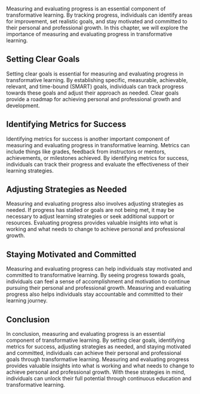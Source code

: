 
Measuring and evaluating progress is an essential component of transformative learning. By tracking progress, individuals can identify areas for improvement, set realistic goals, and stay motivated and committed to their personal and professional growth. In this chapter, we will explore the importance of measuring and evaluating progress in transformative learning.

Setting Clear Goals
-------------------

Setting clear goals is essential for measuring and evaluating progress in transformative learning. By establishing specific, measurable, achievable, relevant, and time-bound (SMART) goals, individuals can track progress towards these goals and adjust their approach as needed. Clear goals provide a roadmap for achieving personal and professional growth and development.

Identifying Metrics for Success
-------------------------------

Identifying metrics for success is another important component of measuring and evaluating progress in transformative learning. Metrics can include things like grades, feedback from instructors or mentors, achievements, or milestones achieved. By identifying metrics for success, individuals can track their progress and evaluate the effectiveness of their learning strategies.

Adjusting Strategies as Needed
------------------------------

Measuring and evaluating progress also involves adjusting strategies as needed. If progress has stalled or goals are not being met, it may be necessary to adjust learning strategies or seek additional support or resources. Evaluating progress provides valuable insights into what is working and what needs to change to achieve personal and professional growth.

Staying Motivated and Committed
-------------------------------

Measuring and evaluating progress can help individuals stay motivated and committed to transformative learning. By seeing progress towards goals, individuals can feel a sense of accomplishment and motivation to continue pursuing their personal and professional growth. Measuring and evaluating progress also helps individuals stay accountable and committed to their learning journey.

Conclusion
----------

In conclusion, measuring and evaluating progress is an essential component of transformative learning. By setting clear goals, identifying metrics for success, adjusting strategies as needed, and staying motivated and committed, individuals can achieve their personal and professional goals through transformative learning. Measuring and evaluating progress provides valuable insights into what is working and what needs to change to achieve personal and professional growth. With these strategies in mind, individuals can unlock their full potential through continuous education and transformative learning.

